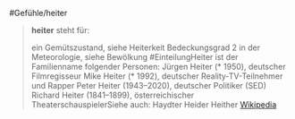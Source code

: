 #Gefühle/heiter
> **heiter** steht für:
>
> ein Gemütszustand, siehe Heiterkeit
> Bedeckungsgrad 2 in der Meteorologie, siehe Bewölkung #EinteilungHeiter ist der Familienname folgender Personen:
> Jürgen Heiter (* 1950), deutscher Filmregisseur
> Mike Heiter (* 1992), deutscher Reality-TV-Teilnehmer und Rapper
> Peter Heiter (1943–2020), deutscher Politiker (SED)
> Richard Heiter (1841–1899), österreichischer TheaterschauspielerSiehe auch:
> Haydter
> Heider
> Heither
> [Wikipedia](https://de.wikipedia.org/wiki/Heiter)